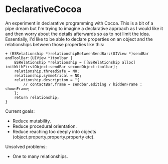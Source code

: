 DeclarativeCocoa
================

An experiment in declarative programming with Cocoa. This is a bit of a pipe dream but I'm trying to imagine a declarative approach as I would like it and then worry about the details afterwards so as to not limit the idea. Essentially, I'd like to be able to declare properties on an object and the relationships between those properties like this:

    + (BSRelationship *)relationshipBetweenSendBar:(UIView *)sendBar andToolBar:(UIView *)toolbar {
        BSRelationship *relationship = [[BSRelationship alloc] initWithFirstObject:sendBar secondObject:toolbar];
        relationship.threadSafe = NO;
        relationship.symmetrical = NO;
        relationship.description = ^{
            // contactBar.frame = sendbar.editing ? hiddenFrame : shownFrame;
        };
        return relationship;
    }
    
Current goals:
- Reduce mutability.
- Reduce procedural orientation.
- Reduce reaching too deeply into objects (object.property.property.property etc).

Unsolved problems:
- One to many relationships.

